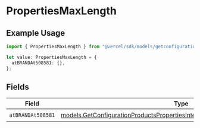 # PropertiesMaxLength

## Example Usage

```typescript
import { PropertiesMaxLength } from "@vercel/sdk/models/getconfigurationproductsop.js";

let value: PropertiesMaxLength = {
  atBRANDAt508581: {},
};
```

## Fields

| Field                                                                                                                                                              | Type                                                                                                                                                               | Required                                                                                                                                                           | Description                                                                                                                                                        |
| ------------------------------------------------------------------------------------------------------------------------------------------------------------------ | ------------------------------------------------------------------------------------------------------------------------------------------------------------------ | ------------------------------------------------------------------------------------------------------------------------------------------------------------------ | ------------------------------------------------------------------------------------------------------------------------------------------------------------------ |
| `atBRANDAt508581`                                                                                                                                                  | [models.GetConfigurationProductsPropertiesIntegrationsResponseAtBRANDAt508581](../models/getconfigurationproductspropertiesintegrationsresponseatbrandat508581.md) | :heavy_check_mark:                                                                                                                                                 | N/A                                                                                                                                                                |